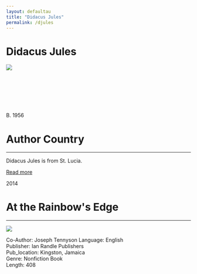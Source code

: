 ```yaml
---
layout: defaultau
title: "Didacus Jules"
permalink: /djules
---
```

<!-- partial:index.partial.html -->
<div class="content">
    <h1>Didacus Jules</h1>
    <div class="quote">
        <div><img src="https://upload.wikimedia.org/wikipedia/commons/thumb/a/ae/Didacus_Jules_-_2019_%28cropped%29.jpg/330px-Didacus_Jules_-_2019_%28cropped%29.jpg" class="logo"></div>
    </div>
    <div class="timeline">
        <div style="padding-bottom:100px;"></div>
        <div class="block">
            <div class="date right"><p class="right">B. 1956</p></div>
            <div class="dot"></div>
            <div class="left first">
                <h1>Author Country</h1><hr>
            <p>Didacus Jules is from St. Lucia.</p>
                <a href="https://en.wikipedia.org/wiki/Didacus_Jules"_blank">Read more</a>
            </div>
        </div>
        <div class="block">
            <div class="date left"><p class="left">2014</p></div>
            <div class="dot"></div>
            <div class="right">
                <h1>At the Rainbow's Edge</h1><hr>
                <p><img src="https://m.media-amazon.com/images/I/41SJC9YF30L._SX305_BO1,204,203,200_.jpg"></p>
                <p>
		    Co-Author: Joseph Tennyson                
		    Language: English<br/>
                Publisher: Ian Randle Publishers<br/>
                Pub_location: Kingston, Jamaica<br/>
                Genre: Nonfiction Book<br/>
                Length: 408 <br/>                   </p>
            </div>
        </div>
